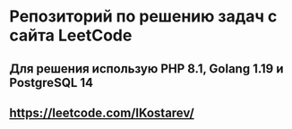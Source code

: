 # Репозиторий по решению задач с сайта LeetCode

## Для решения использую PHP 8.1, Golang 1.19 и PostgreSQL 14

## https://leetcode.com/IKostarev/